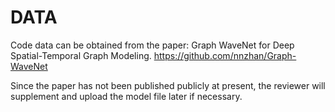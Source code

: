 # DATA
Code data can be obtained from the paper: Graph WaveNet for Deep Spatial-Temporal Graph Modeling.
https://github.com/nnzhan/Graph-WaveNet

Since the paper has not been published publicly at present, the reviewer will supplement and upload the model file later if necessary.
